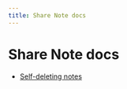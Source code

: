 ```yaml
---
title: Share Note docs
---
```

# Share Note docs

- [Self-deleting notes](notes/Self-deleting%20notes)
